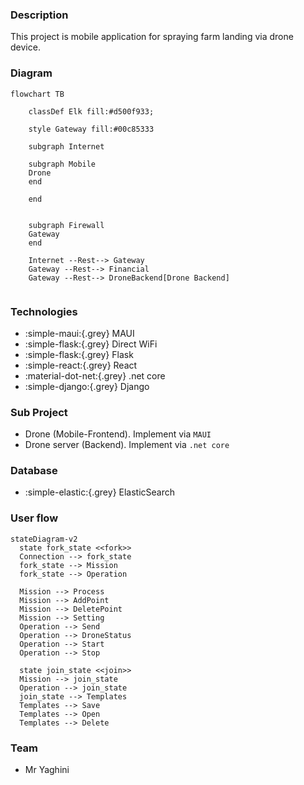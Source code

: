 ### Description
This project is mobile application for spraying farm landing via drone device.

### Diagram


``` mermaid
flowchart TB
    
    classDef Elk fill:#d500f933;
    
    style Gateway fill:#00c85333
    
    subgraph Internet
    
    subgraph Mobile
    Drone
    end
    
    end
    
        
    subgraph Firewall
    Gateway
    end
    
    Internet --Rest--> Gateway
    Gateway --Rest--> Financial
    Gateway --Rest--> DroneBackend[Drone Backend]
    
``` 


### Technologies

* :simple-maui:{.grey} MAUI
* :simple-flask:{.grey} Direct WiFi
* :simple-flask:{.grey} Flask
* :simple-react:{.grey} React
* :material-dot-net:{.grey} .net core
* :simple-django:{.grey} Django

### Sub Project

* Drone (Mobile-Frontend). Implement via `MAUI`
* Drone server (Backend). Implement via `.net core`

### Database
* :simple-elastic:{.grey} ElasticSearch

### User flow
``` mermaid
stateDiagram-v2
  state fork_state <<fork>>
  Connection --> fork_state
  fork_state --> Mission
  fork_state --> Operation

  Mission --> Process
  Mission --> AddPoint
  Mission --> DeletePoint
  Mission --> Setting
  Operation --> Send
  Operation --> DroneStatus
  Operation --> Start
  Operation --> Stop

  state join_state <<join>>
  Mission --> join_state
  Operation --> join_state
  join_state --> Templates
  Templates --> Save
  Templates --> Open
  Templates --> Delete
```

### Team
* Mr Yaghini